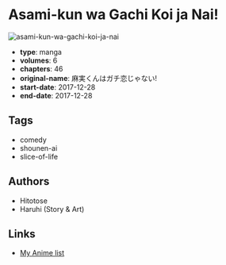 # Asami-kun wa Gachi Koi ja Nai!

![asami-kun-wa-gachi-koi-ja-nai](https://cdn.myanimelist.net/images/manga/3/224255.jpg)

-   **type**: manga
-   **volumes**: 6
-   **chapters**: 46
-   **original-name**: 麻実くんはガチ恋じゃない!
-   **start-date**: 2017-12-28
-   **end-date**: 2017-12-28

## Tags

-   comedy
-   shounen-ai
-   slice-of-life

## Authors

-   Hitotose
-   Haruhi (Story & Art)

## Links

-   [My Anime list](https://myanimelist.net/manga/114614/Asami-kun_wa_Gachi_Koi_ja_Nai)
